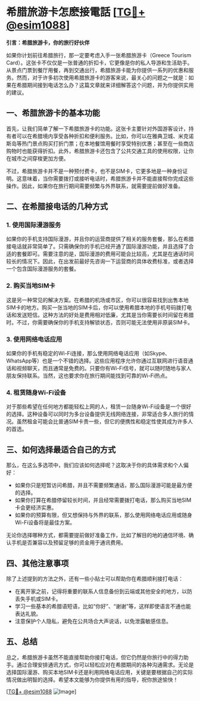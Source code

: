 # 希腊旅游卡怎麽接電話 [[TG💪+ @esim1088](https://t.me/s/esim1088)]

**引言：希腊旅游卡，你的旅行好伙伴**

如果你计划前往希腊旅行，那一定要考虑入手一张希腊旅游卡（Greece Tourism Card）。这张卡不仅仅是一张普通的折扣卡，它更像是你的私人导游和生活助手。从景点门票到餐厅用餐，再到交通出行，希腊旅游卡能为你提供一系列的优惠和服务。然而，对于许多初次使用希腊旅游卡的游客来说，最关心的问题之一就是：如果在希腊期间接到电话怎么办？这篇文章就来详细解答这个问题，并为你提供实用的建议。

## 一、希腊旅游卡的基本功能

首先，让我们简单了解一下希腊旅游卡的功能。这张卡主要针对外国游客设计，持有者可以在希腊境内享受各种折扣和便利服务。比如，你可以在雅典卫城、米克诺斯岛等热门景点购买打折门票；在本地餐馆用餐时享受特别优惠；甚至在一些商店购物时也能获得折扣。此外，希腊旅游卡还包含了公共交通工具的使用权限，让你在城市之间穿梭更加方便。

不过，希腊旅游卡并不是一种预付费卡，也不是SIM卡，它更多地是一种身份证明。这意味着，当你需要拨打或接听电话时，希腊旅游卡并不能直接帮你完成这些操作。因此，如果你在旅行期间需要频繁与外界联系，就需要提前做好准备。

## 二、在希腊接电话的几种方式

### 1. 使用国际漫游服务

如果你的手机支持国际漫游，并且你的运营商提供了相关的服务套餐，那么在希腊接电话就非常简单了。只需确保你的手机已经开通了国际漫游功能，并且选择了合适的套餐即可。需要注意的是，国际漫游的费用可能会比较高，尤其是在通话时间较长的情况下。因此，在出发前最好先咨询一下运营商的具体收费标准，或者选择一个包含国际漫游服务的套餐。

### 2. 购买当地SIM卡

这是另一种常见的解决方案。在希腊的机场或市区，你可以很容易找到出售本地SIM卡的地方。购买一张当地的SIM卡后，你可以使用希腊本地的手机号码拨打电话和发送短信。这种方法的好处是费用相对低廉，尤其是当你需要长时间留在希腊时。不过，你需要确保你的手机支持解锁状态，否则可能无法使用非原装SIM卡。

### 3. 使用网络电话应用

如果你的手机有稳定的Wi-Fi连接，那么使用网络电话应用（如Skype、WhatsApp等）也是一个不错的选择。这些应用程序允许你通过互联网进行语音通话和视频聊天，而且通常是免费的。只要你有Wi-Fi信号，就可以随时随地与家人朋友保持联系。当然，这也要求你在旅行期间能找到可靠的Wi-Fi热点。

### 4. 租赁随身Wi-Fi设备

对于那些希望在任何地方都能轻松上网的人，租赁一台随身Wi-Fi设备是一个很好的选择。这种设备可以同时为多台设备提供无线网络连接，非常适合多人旅行的情况。虽然租金可能会比普通SIM卡贵一些，但它的便携性和稳定性使其成为许多人的首选。

## 三、如何选择最适合自己的方式

那么，在这么多选项中，我们应该如何选择呢？这取决于你的具体需求和个人偏好：

- 如果你只是短暂访问希腊，并且不需要频繁通话，那么国际漫游可能是最方便的选择。
- 如果你打算在希腊停留较长时间，并且经常需要拨打电话，那么购买当地SIM卡会更经济实惠。
- 如果你的预算有限，但又想保持与外界的联系，那么使用网络电话应用或随身Wi-Fi设备将是最佳方案。

无论你选择哪种方式，都需要提前做好准备工作，比如了解目的地的通信环境、确认手机是否兼容以及预留足够的资金用于通讯费用。

## 四、其他注意事项

除了上述提到的方法之外，还有一些小贴士可以帮助你在希腊顺利接打电话：

- 在离开家之前，记得将重要的联系人信息备份到云端或其他安全的地方，以防丢失手机或SIM卡。
- 学习一些基本的希腊语短语，比如“你好”、“谢谢”等，这样即使语言不通也能表达礼貌。
- 注意保护个人隐私，避免在公共场合大声说话，以免泄露敏感信息。

## 五、总结

总之，希腊旅游卡虽然不能直接帮助你接打电话，但它仍然是你旅行中的得力助手。通过合理安排通讯方式，你可以轻松应对在希腊期间的各种沟通需求。无论是选择国际漫游、购买本地SIM卡还是利用网络电话应用，关键是要根据自己的实际情况做出明智的选择。希望本文能够为你提供有用的指导，祝你旅途愉快！

[[TG💪+ @esim1088](https://t.me/s/esim1088) ![Image](https://i.postimg.cc/4NQfJmqS/Snipaste-2025-05-13-00-14-12.png)]